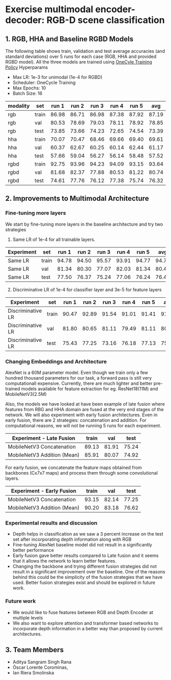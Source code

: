 # Exercise multimodal encoder-decoder: RGB-D scene classification

## 1. RGB, HHA and Baseline RGBD Models

The following table shows train, validation and test average accuracies (and standard deviations) over 5 runs for each case (RGB, HHA and provided RGBD model). All the three models are trained using [OneCyle Training Policy](https://pytorch.org/docs/stable/optim.html#torch.optim.lr_scheduler.OneCycleLR)
Hyperparams
- Max LR: 1e-3 for unimodal (1e-4 for RGBD)
- Scheduler: OneCycle Training
- Max Epochs: 10
- Batch Size: 16

| modality | set   | run 1 | run 2 | run 3 | run 4 | run 5 | avg   | std    |
|----------|-------|-------|-------|-------|-------|-------|-------|--------|
| rgb      | train | 86.98 | 86.71 | 86.98 | 87.38 | 87.92 | 87.19 | 0.4213 |
| rgb      | val   | 80.53 | 78.69 | 79.03 | 78.11 | 78.92 | 78.85 | 0.8714 |
| rgb      | test  | 73.85 | 73.66 | 74.23 | 72.65 | 74.54 | 73.39 | 1.0569 |
| hha      | train | 70.07 | 70.47 | 68.46 | 69.66 | 69.40 | 69.61 | 0.6812 |
| hha      | val   | 60.37 | 62.67 | 60.25 | 60.14 | 62.44 | 61.17 | 1.1323 |
| hha      | test  | 57.66 | 59.04 | 56.27 | 56.14 | 58.48 | 57.52 | 1.1592 |
| rgbd     | train | 92.75 | 93.96 | 94.23 | 94.09 | 93.15 | 93.64 | 0.5805 |
| rgbd     | val   | 81.68 | 82.37 | 77.88 | 80.53 | 81.22 | 80.74 | 1.5488 |
| rgbd     | test  | 74.61 | 77.76 | 76.12 | 77.38 | 75.74 | 76.32 | 1.1400 |

## 2. Improvements to Multimodal Architecture

### Fine-tuning more layers

We start by fine-tuning more layers in the baseline architecture and try two strategies

1. Same LR of 1e-4 for all trainable layers.

| Experiment | set   | run 1 | run 2 | run 3 | run 4 | run 5 | avg   | std    |
|------------|-------|-------|-------|-------|-------|-------|-------|--------|
| Same LR    | train | 94.78 | 94.50 | 95.57 | 93.91 | 94.77 | 94.71 | 0.5352 |
| Same LR    | val   | 81.34 | 80.30 | 77.07 | 82.03 | 81.34 | 80.42 | 1.7619 |
| Same LR    | test  | 77.50 | 76.37 | 75.24 | 77.06 | 76.24 | 76.48 | 0.7725 |

2. Discriminative LR of 1e-4 for classifier layer and 3e-5 for feature layers

|   Experiment      | set   | run 1 | run 2 | run 3 | run 4 | run 5 | avg   | std    |
|-------------------|-------|-------|-------|-------|-------|-------|-------|--------|
| Discriminative LR | train | 90.47 | 92.89 | 91.54 | 91.01 | 91.41 | 91.46 | 0.8045 |
| Discriminative LR | val   | 81.80 | 80.65 | 81.11 | 79.49 | 81.11 | 80.83 | 0.7649 |
| Discriminative LR | test  | 75.43 | 77.25 | 73.16 | 76.18 | 77.13 | 75.83 | 1.4912 |

### Changing Embeddings and Architecture

AlexNet is a 60M parameter model. Even though we train only a few hundred thousand parameters for our task, a forward pass is still very computationall expensive. Currently, there are much lighter and better pre-trained models available for feature extraction for eg. ResNet18(11M) and MobileNetV3(2.5M)


Also, the models we have looked at have been example of late fusion where features from RBG and HHA domain are fused at the very end stages of the network. We will also experiment with early fusion architectures. Even in early fusion, there are 2 strategies: concatenation and addition. For computational reasons, we will not be running 5 runs for each experiment.

|Experiment - Late Fusion         | train | val   | test  |
|---------------------------------|-------|-------|-------|
| MobileNetV3 Concatenation       | 89.13 | 81.91 | 75.24 |
| MobileNetV3 Addition (Mean)     | 85.91 | 80.07 | 74.92 |


For early fusion, we concatenate the feature maps obtained from backbones (Cx7x7 maps) and process them through some convolutional layers.

|Experiment - Early Fusion        | train | val   | test  |
|---------------------------------|-------|-------|-------|
| MobileNetV3 Concatenation       | 93.15 | 82.14 | 77.25 |
| MobileNetV3 Addition (Mean)     | 90.20 | 83.18 | 76.62 |

### Experimental results and discussion

- Depth helps in classification as we saw a 3 percent increase on the test set after incorporating depth information along with RGB
- Fine-tuning AlexNet baseline model did not result in a significantly better performance
- Early fusion gave better results compared to Late fusion and it seems that it allows the network to learn better features.
- Changing the backbone and trying different fusion strategies did not result in a significant improvement over the baseline. One of the reasons behind this could be the simplicity of the fusion strategies that we have used. Better fusion strategies exist and should be explored in future work.

### Future work

- We would like to fuse features between RGB and Depth Encoder at multiple levels
- We also want to explore attention and transformer based networks to incorporate depth information in a better way than proposed by current architectures.

## 3. Team Members

- Aditya Sangram Singh Rana
- Òscar Lorente Corominas,
- Ian Riera Smolinska
